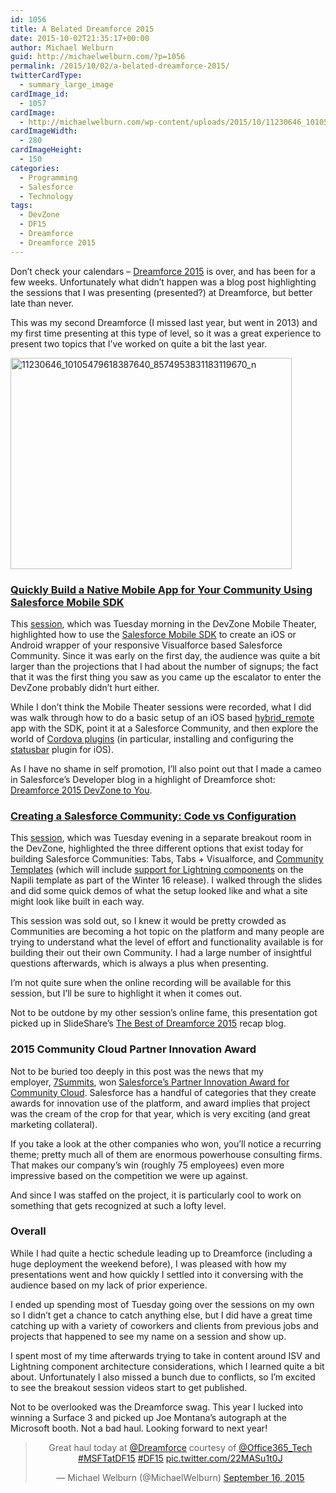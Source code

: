 ```yaml
---
id: 1056
title: A Belated Dreamforce 2015
date: 2015-10-02T21:35:17+00:00
author: Michael Welburn
guid: http://michaelwelburn.com/?p=1056
permalink: /2015/10/02/a-belated-dreamforce-2015/
twitterCardType:
  - summary_large_image
cardImage_id:
  - 1057
cardImage:
  - http://michaelwelburn.com/wp-content/uploads/2015/10/11230646_10105479618387640_8574953831183119670_n.jpg
cardImageWidth:
  - 280
cardImageHeight:
  - 150
categories:
  - Programming
  - Salesforce
  - Technology
tags:
  - DevZone
  - DF15
  - Dreamforce
  - Dreamforce 2015
---
```

Don&#8217;t check your calendars &#8211; <a href="http://www.salesforce.com/dreamforce/DF15/" target="_blank">Dreamforce 2015</a> is over, and has been for a few weeks. Unfortunately what didn&#8217;t happen was a blog post highlighting the sessions that I was presenting (presented?) at Dreamforce, but better late than never.

This was my second Dreamforce (I missed last year, but went in 2013) and my first time presenting at this type of level, so it was a great experience to present two topics that I&#8217;ve worked on quite a bit the last year.

[<img class="aligncenter wp-image-1057" src="http://michaelwelburn.com/wp-content/uploads/2015/10/11230646_10105479618387640_8574953831183119670_n-300x225.jpg" alt="11230646_10105479618387640_8574953831183119670_n" width="450" height="338" srcset="http://michaelwelburn.com/wp-content/uploads/2015/10/11230646_10105479618387640_8574953831183119670_n-300x225.jpg 300w, http://michaelwelburn.com/wp-content/uploads/2015/10/11230646_10105479618387640_8574953831183119670_n.jpg 960w" sizes="(max-width: 450px) 100vw, 450px" />](http://michaelwelburn.com/wp-content/uploads/2015/10/11230646_10105479618387640_8574953831183119670_n.jpg)

<!--more-->

### <a title="Quickly Build a Native Mobile App for your Community using Salesforce Mobile SDK" href="//www.slideshare.net/mrwelburn/quickly-build-a-native-mobile-app-for-your-community-using-salesforce-mobile-sdk" target="_blank">Quickly Build a Native Mobile App for Your Community Using Salesforce Mobile SDK</a>



This <a href="https://success.salesforce.com/Ev_Sessions#/session/a2q300000019BFZAA2" target="_blank">session</a>, which was Tuesday morning in the DevZone Mobile Theater, highlighted how to use the <a href="https://developer.salesforce.com/page/Mobile_SDK" target="_blank">Salesforce Mobile SDK</a> to create an iOS or Android wrapper of your responsive Visualforce based Salesforce Community. Since it was early on the first day, the audience was quite a bit larger than the projections that I had about the number of signups; the fact that it was the first thing you saw as you came up the escalator to enter the DevZone probably didn&#8217;t hurt either.

While I don&#8217;t think the Mobile Theater sessions were recorded, what I did was walk through how to do a basic setup of an iOS based <a href="https://developer.salesforce.com/docs/atlas.en-us.mobile_sdk.meta/mobile_sdk/hybrid_develop_hybrid_remote.htm" target="_blank">hybrid_remote</a> app with the SDK, point it at a Salesforce Community, and then explore the world of <a href="http://plugins.cordova.io/#/" target="_blank">Cordova plugins</a> (in particular, installing and configuring the <a href="http://plugins.cordova.io/#/package/org.apache.cordova.statusbar" target="_blank">statusbar</a> plugin for iOS).

As I have no shame in self promotion, I&#8217;ll also point out that I made a cameo in Salesforce&#8217;s Developer blog in a highlight of Dreamforce shot: <a href="https://developer.salesforce.com/blogs/developer-relations/2015/09/dreamforce-2015-devzone-to-you.html" target="_blank">Dreamforce 2015 DevZone to You</a>.

### <a title="Creating a Salesforce Community: Code vs Configuration" href="//www.slideshare.net/mrwelburn/creating-a-salesforce-community-code-vs-configuration" target="_blank">Creating a Salesforce Community: Code vs Configuration</a>



This <a href="https://success.salesforce.com/Ev_Sessions#/session/a2q300000019BGbAAM" target="_blank">session</a>, which was Tuesday evening in a separate breakout room in the DevZone, highlighted the three different options that exist today for building Salesforce Communities: Tabs, Tabs + Visualforce, and <a href="http://resources.docs.salesforce.com/198/0/en-us/sfdc/pdf/community_templates.pdf" target="_blank">Community Templates</a> (which will include <a href="http://releasenotes.docs.salesforce.com/en-us/winter16/release-notes/rn_networks.htm" target="_blank">support for Lightning components</a> on the Napili template as part of the Winter 16 release). I walked through the slides and did some quick demos of what the setup looked like and what a site might look like built in each way.

This session was sold out, so I knew it would be pretty crowded as Communities are becoming a hot topic on the platform and many people are trying to understand what the level of effort and functionality available is for building their out their own Community. I had a large number of insightful questions afterwards, which is always a plus when presenting.

I&#8217;m not quite sure when the online recording will be available for this session, but I&#8217;ll be sure to highlight it when it comes out.

Not to be outdone by my other session&#8217;s online fame, this presentation got picked up in SlideShare&#8217;s <a href="https://blog.slideshare.net/2015/09/18/the-best-of-dreamforce-2015/" target="_blank">The Best of Dreamforce 2015</a> recap blog.

### 2015 Community Cloud Partner Innovation Award

Not to be buried too deeply in this post was the news that my employer, <a href="http://www.7summitsinc.com/" target="_blank">7Summits</a>, won <a href="https://www.salesforce.com/blog/2015/09/announcing-winners-2015-partner-innovation-awards.html" target="_blank">Salesforce&#8217;s Partner Innovation Award for Community Cloud</a>. Salesforce has a handful of categories that they create awards for innovation use of the platform, and award implies that project was the cream of the crop for that year, which is very exciting (and great marketing collateral).

If you take a look at the other companies who won, you&#8217;ll notice a recurring theme; pretty much all of them are enormous powerhouse consulting firms. That makes our company&#8217;s win (roughly 75 employees) even more impressive based on the competition we were up against.

And since I was staffed on the project, it is particularly cool to work on something that gets recognized at such a lofty level.

### Overall

While I had quite a hectic schedule leading up to Dreamforce (including a huge deployment the weekend before), I was pleased with how my presentations went and how quickly I settled into it conversing with the audience based on my lack of prior experience.

I ended up spending most of Tuesday going over the sessions on my own so I didn&#8217;t get a chance to catch anything else, but I did have a great time catching up with a variety of coworkers and clients from previous jobs and projects that happened to see my name on a session and show up.

I spent most of my time afterwards trying to take in content around ISV and Lightning component architecture considerations, which I learned quite a bit about. Unfortunately I also missed a bunch due to conflicts, so I&#8217;m excited to see the breakout session videos start to get published.

Not to be overlooked was the Dreamforce swag. This year I lucked into winning a Surface 3 and picked up Joe Montana&#8217;s autograph at the Microsoft booth. Not a bad haul. Looking forward to next year!

<blockquote class="twitter-tweet tw-align-center" lang="en">
  <p dir="ltr" lang="en" style="text-align: center;">
    Great haul today at <a href="https://twitter.com/Dreamforce">@Dreamforce</a> courtesy of <a href="https://twitter.com/Office365_Tech">@Office365_Tech</a> <a href="https://twitter.com/hashtag/MSFTatDF15?src=hash">#MSFTatDF15</a> <a href="https://twitter.com/hashtag/DF15?src=hash">#DF15</a> <a href="http://t.co/22MASu1t0J">pic.twitter.com/22MASu1t0J</a>
  </p>

  <p style="text-align: center;">
    — Michael Welburn (@MichaelWelburn) <a href="https://twitter.com/MichaelWelburn/status/644285734203985920">September 16, 2015</a>
  </p>
</blockquote>
